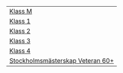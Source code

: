 |                                                              |
|--------------------------------------------------------------|
| [Klass M](TOUR=14507)                                        |
| [Klass 1](TOUR=14508)                                        |
| [Klass 2](TOUR=14509)                                        |
| [Klass 3](TOUR=14510)                                        |
| [Klass 4](TOUR=14512)                                        |
| [Stockholmsmästerskap Veteran 60+](https://chess-results.com/tnr990477.aspx?lan=6) |
